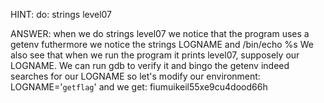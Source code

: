 HINT:
do:
strings level07

ANSWER:
when we do strings level07 we notice that the program uses a getenv futhermore we notice the strings LOGNAME and /bin/echo %s
We also see that when we run the program it prints level07, supposely our LOGNAME.
We can run gdb to verify it and bingo the getenv indeed searches for our LOGNAME so let's modify our environment:
LOGNAME='`getflag`'
and we get:
fiumuikeil55xe9cu4dood66h